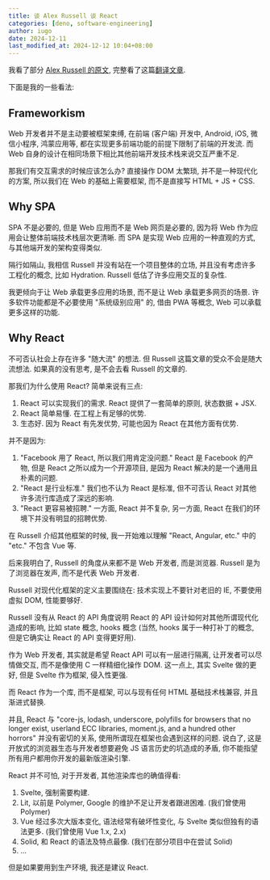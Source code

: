```yaml
---
title: 谈 Alex Russell 谈 React
categories: [deno, software-engineering]
author: iugo
date: 2024-12-11
last_modified_at: 2024-12-12 10:04+08:00
---
```


我看了部分 [Alex Russell 的原文](https://infrequently.org/2024/11/if-not-react-then-what/),
完整看了这篇[翻译文章](https://www.infoq.cn/news/Ssc0h0HBY7xkN1uk4P4t).

下面是我的一些看法:

## Frameworkism

Web 开发者并不是主动要被框架束缚, 在前端 (客户端) 开发中, Android, iOS,
微信小程序, 鸿蒙应用等, 都在实现更多前端功能的前提下限制了前端的开发流.
而 Web 自身的设计在相同场景下相比其他前端开发技术栈来说交互严重不足.

那我们有交互需求的时候应该怎么办? 直接操作 DOM 太繁琐, 并不是一种现代化的方案,
所以我们在 Web 的基础上需要框架, 而不是直接写 HTML + JS + CSS.

## Why SPA

SPA 不是必要的, 但是 Web 应用而不是 Web 网页是必要的,
因为将 Web 作为应用会让整体前端技术栈层次更清晰.
而 SPA 是实现 Web 应用的一种直观的方式, 与其他端开发的架构变得类似.

隔行如隔山, 我相信 Russell 并没有站在一个项目整体的立场,
并且没有考虑许多工程化的概念, 比如 Hydration. Russell 低估了许多应用交互的复杂性.

我更倾向于让 Web 承载更多应用的场景, 而不是让 Web 承载更多网页的场景.
许多软件功能都是不必要使用 "系统级别应用" 的, 借由 PWA 等概念,
Web 可以承载更多这样的功能.

## Why React

不可否认社会上存在许多 "随大流" 的想法. 但 Russell 这篇文章的受众不会是随大流想法.
如果真的没有思考, 是不会去看 Russell 的文章的.

那我们为什么使用 React? 简单来说有三点:

1. React 可以实现我们的需求. React 提供了一套简单的原则, 状态数据 + JSX.
2. React 简单易懂. 在工程上有足够的优势.
3. 生态好. 因为 React 有先发优势, 可能也因为 React 在其他方面有优势.

并不是因为:

1. "Facebook 用了 React, 所以我们用肯定没问题." React 是 Facebook 的产物,
   但是 React 之所以成为一个开源项目, 是因为 React 解决的是一个通用且朴素的问题.
2. "React 是行业标准." 我们也不认为 React 是标准, 但不可否认 React
   对其他许多流行库造成了深远的影响.
3. "React 更容易被招聘." 一方面, React 并不复杂, 另一方面, React
   在我们的环境下并没有明显的招聘优势.

在 Russell 介绍其他框架的时候, 我一开始难以理解 "React, Angular, etc." 中的
"etc." 不包含 Vue 等.

后来我明白了, Russell 的角度从来都不是 Web 开发者, 而是浏览器. Russell
是为了浏览器在发声, 而不是代表 Web 开发者.

Russell 对现代化框架的定义主要围绕在: 技术实现上不要针对老旧的 IE,
不要使用虚拟 DOM, 性能要够好.

Russell 没有从 React 的 API 角度说明 React 的 API
设计如何对其他所谓现代化造成的影响, 比如 state 概念, hooks 概念
(当然, hooks 属于一种打补丁的概念, 但是它确实让 React 的 API 变得更好用).

作为 Web 开发者, 其实就是希望 React API 可以有一层进行隔离,
让开发者可以尽情做交互, 而不是像使用 C 一样精细化操作 DOM.
这一点上, 其实 Svelte 做的更好, 但是 Svelte 作为框架, 侵入性更强.

而 React 作为一个库, 而不是框架, 可以与现有任何 HTML 基础技术栈兼容,
并且渐进式替换.

并且, React 与 "core-js, lodash, underscore, polyfills for browsers that no
longer exist, userland ECC libraries, moment.js, and a hundred other horrors"
并没有密切的关系, 使用所谓现在框架也会遇到这样的问题. 说白了,
这是开放式的浏览器生态与开发者想要避免 JS 语言历史的坑造成的矛盾,
你不能指望所有用户都用你开发的最新版渲染引擎.

React 并不可怕, 对于开发者, 其他渲染库也的确值得看:

1. Svelte, 强制需要构建.
2. Lit, 以前是 Polymer, Google 的维护不足让开发者跟进困难. (我们曾使用 Polymer)
3. Vue 经过多次大版本变化, 语法经常有破坏性变化, 与 Svelte 类似但独有的语法更多.
   (我们曾使用 Vue 1.x, 2.x)
4. Solid, 和 React 的语法及特点最像. (我们在部分项目中在尝试 Solid)
5. ...

但是如果要用到生产环境, 我还是建议 React.
